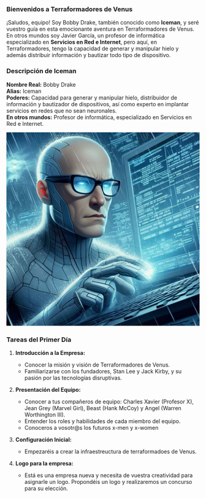 ### **Bienvenidos a Terraformadores de Venus**

¡Saludos, equipo! Soy Bobby Drake, también conocido como **Iceman**, y seré vuestro guía en esta emocionante aventura en Terraformadores de Venus. En otros mundos soy Javier García, un profesor de informática especializado en **Servicios en Red e Internet**, pero aquí, en Terraformadores, tengo la capacidad de generar y manipular hielo y además distribuir información y bautizar todo tipo de dispositivo.

### **Descripción de Iceman**

**Nombre Real:** Bobby Drake  
**Alias:** Iceman  
**Poderes:** Capacidad para generar y manipular hielo, distribuidor de información y bautizador de dispositivos, así como experto en implantar servicios en redes que no sean neuronales.  
**En otros mundos:** Profesor de informática, especializado en Servicios en Red e Internet.

![Imagen de Iceman](./img/iceman.jfif)


### **Tareas del Primer Día**

1. **Introducción a la Empresa:**
   - Conocer la misión y visión de Terraformadores de Venus.
   - Familiarizarse con los fundadores, Stan Lee y Jack Kirby, y su pasión por las tecnologías disruptivas.

2. **Presentación del Equipo:**
   - Conocer a tus compañeros de equipo: Charles Xavier (Profesor X), Jean Grey (Marvel Girl), Beast (Hank McCoy) y Angel (Warren Worthington III).
   - Entender los roles y habilidades de cada miembro del equipo.
   - Conoceros a vosotr@s los futuros x-men y x-women
     
3. **Configuración Inicial:**
   - Empezaréis a crear la infraestreuctura de terraformadoes de Venus.

4. **Logo para la empresa:**
   - Está es una empresa nueva y necesita de vuestra creatividad para asignarle un logo. Propondéis un logo y realizaremos un concurso para su elección.
